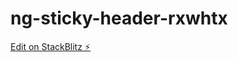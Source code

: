 # ng-sticky-header-rxwhtx

[Edit on StackBlitz ⚡️](https://stackblitz.com/edit/ng-sticky-header-rxwhtx)